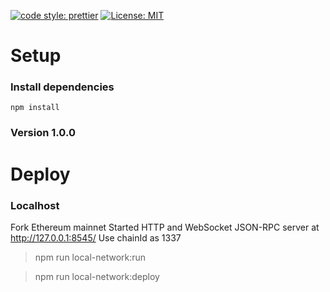 [![code style: prettier](https://img.shields.io/badge/code_style-prettier-ff69b4.svg?style=square)](https://github.com/prettier/prettier) [![License: MIT](https://img.shields.io/badge/License-MIT-yellow.svg)](https://opensource.org/licenses/MIT)

# Setup

### Install dependencies

`npm install`

### Version 1.0.0

# Deploy

### Localhost

Fork Ethereum mainnet
Started HTTP and WebSocket JSON-RPC server at http://127.0.0.1:8545/
Use chainId as 1337

> npm run local-network:run

> npm run local-network:deploy
